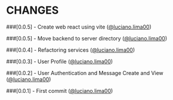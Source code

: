 # CHANGES

###[0.0.5] - Create web react using vite ([@luciano.lima00](https://github.com/lucianolima00))

###[0.0.5] - Move backend to server directory ([@luciano.lima00](https://github.com/lucianolima00))

###[0.0.4] - Refactoring services ([@luciano.lima00](https://github.com/lucianolima00))

###[0.0.3] - User Profile ([@luciano.lima00](https://github.com/lucianolima00))

###[0.0.2] - User Authentication and Message Create and View ([@luciano.lima00](https://github.com/lucianolima00))

###[0.0.1] - First commit ([@luciano.lima00](https://github.com/lucianolima00))